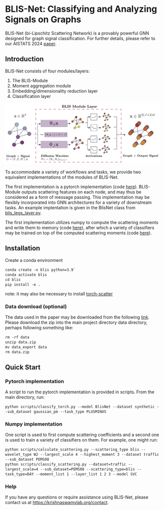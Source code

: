 # BLIS-Net: Classifying and Analyzing Signals on Graphs
BLIS-Net (bi-Lipschitz Scattering Network) is a provably powerful GNN designed for graph signal classification. For further details, please refer to our AISTATS 2024 [paper](https://proceedings.mlr.press/v238/xu24c.html). 

## Introduction

BLIS-Net consists of four modules/layers: 
1. The BLIS-Module
2. Moment aggregation module
3. Embedding/dimensionality reduction layer
4. Classification layer

![](Architecture.png)

To accommodate a variety of workflows and tasks, we provide two equivalent implementations of the modules of BLIS-Net. 


The first implementation is a pytorch implementation (code [here](blis/models/blis_legs_layer.py)). BLIS-Module outputs scattering features on each node, and may thus be considered as a form of message passing. This implementation may be flexibly incorporated into GNN architectures for a variety of downstream tasks. An example implentation is given in the BlisNet class from [blis_legs_layer.py](blis/models/blis_legs_layer.py). 

The first implementation utilizes numpy to compute the scattering moments and write them to memory (code [here](blis/models/scattering_transform.py)), after which a variety  of classifiers may be trained on top of the computed scattering moments (code [here](scripts/classify_scattering.py)). 

## Installation

Create a conda environment

~~~
conda create -n blis python=3.9`
conda activate blis
cd blis
pip install -e .
~~~
note: it may also be necessary to install [torch-scatter](https://github.com/rusty1s/pytorch_scatter)

### Data download (optional)
The data used in the paper may be downloaded from the following [link](https://drive.google.com/file/d/1zMItIcmXFbN66sEZOPql30dKgxPFo5_v/view?usp=sharing).
Please download the zip into the main project directory data directory, perhaps following something like:
~~~
rm -rf data
unzip data.zip
mv data_export data
rm data.zip
~~~

## Quick Start

### Pytorch implementation

A script to run the pytorch implementation is provided in scripts. From the main directory, run:
~~~
python scripts/classify_torch.py --model BlisNet --dataset synthetic --sub_dataset gaussian_pm --task_type PLUSMINUS
~~~

### Numpy implementation

One script is used to first compute scattering coefficients and a second one is used to train a variety of classifiers on them. For example, one might run:
~~~
python scripts/calculate_scattering.py --scattering_type blis --wavelet_type W2 --largest_scale 4 --highest_moment 3 --dataset traffic --sub_dataset PEMS08
python scripts/classify_scattering.py --dataset=traffic --largest_scale=4 --sub_dataset=PEMS08 --scattering_type=blis --task_type=DAY --moment_list 1 --layer_list 1 2 3 --model SVC
~~~


### Help

If you have any questions or require assistance using BLIS-Net, please contact us at <https://krishnaswamylab.org/contact>.


